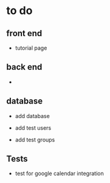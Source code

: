 # to do

## front end

* tutorial page

## back end

* 

## database

* add database

* add test users

* add test groups

## Tests

* test for google calendar integration 

